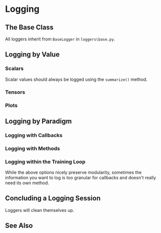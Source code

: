 # Logging

## The Base Class

All loggers inherit from `BaseLogger` in `loggers\base.py`.


## Logging by Value

### Scalars

Scalar values should always be logged using the `summarize()` method.

### Tensors

### Plots


## Logging by Paradigm

### Logging with Callbacks

### Logging with Methods

### Logging within the Training Loop

While the above options nicely preserve modularity, sometimes the information
you want to log is too granular for callbacks and doesn't really need its own
method.


## Concluding a Logging Session

Loggers will clean themselves up.



## See Also
